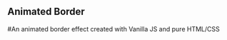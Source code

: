 Animated Border
---------------

#An animated border effect created with Vanilla JS and pure HTML/CSS